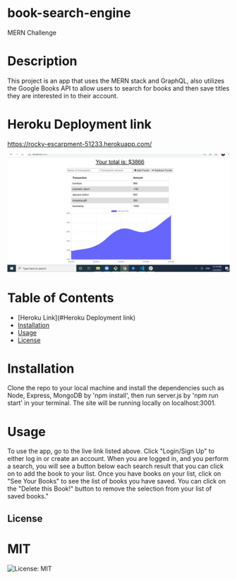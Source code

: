 # book-search-engine
  MERN Challenge

# Description
This project is an app that uses the MERN stack and GraphQL, also utilizes the Google Books API to allow users to search for books and then save titles they are interested in to their account. 

# Heroku Deployment link
https://rocky-escarpment-51233.herokuapp.com/

![Landing Page](https://github.com/liuyfab/budget-tracker/blob/main/assets/Screenshot.png?raw=true)

# Table of Contents
* [Heroku Link](#Heroku Deployment link)
* [Installation](#installation)
* [Usage](#usage)
* [License](#license)

# Installation
Clone the repo to your local machine and install the dependencies such as Node, Express, MongoDB by 'npm install', then run server.js by 'npm run start' in your terminal. The site will be running locally on localhost:3001.

# Usage
To use the app, go to the live link listed above.  Click "Login/Sign Up" to either log in or create an account. When you are logged in, and you perform a search, you will see a button below each search result that you can click on to add the book to your list. Once you have books on your list, click on "See Your Books" to see the list of books you have saved. You can click on the "Delete this Book!" button to remove the selection from your list of saved books."


## License
  # MIT
  ![License: MIT](https://img.shields.io/badge/License-MIT-yellow.svg)

